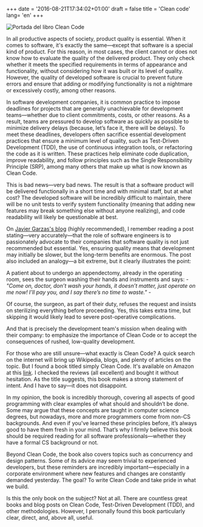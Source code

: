 +++
date = '2016-08-21T17:34:02+01:00'
draft = false
title = 'Clean code'
lang=  'en'
+++

![Portada del libro Clean Code](/images/cleancode.webp)

In all productive aspects of society, product quality is essential. When it comes to software, it's exactly the same—except that software is a special kind of product. For this reason, in most cases, the client cannot or does not know how to evaluate the quality of the delivered product. They only check whether it meets the specified requirements in terms of appearance and functionality, without considering how it was built or its level of quality. However, the quality of developed software is crucial to prevent future errors and ensure that adding or modifying functionality is not a nightmare or excessively costly, among other reasons.

In software development companies, it is common practice to impose deadlines for projects that are generally unachievable for development teams—whether due to client commitments, costs, or other reasons. As a result, teams are pressured to develop software as quickly as possible to minimize delivery delays (because, let’s face it, there will be delays). To meet these deadlines, developers often sacrifice essential development practices that ensure a minimum level of quality, such as Test-Driven Development (TDD), the use of continuous integration tools, or refactoring the code as it is written. These practices help eliminate code duplication, improve readability, and follow principles such as the Single Responsibility Principle (SRP), among many others that make up what is now known as Clean Code.

This is bad news—very bad news. The result is that a software product will be delivered functionally in a short time and with minimal staff, but at what cost? The developed software will be incredibly difficult to maintain, there will be no unit tests to verify system functionality (meaning that adding new features may break something else without anyone realizing), and code readability will likely be questionable at best.

On [Javier Garzas's blog](http://www.javiergarzas.com/) (highly recommended), I remember reading a post stating—very accurately—that the role of software engineers is to passionately advocate to their companies that software quality is not just recommended but essential. Yes, ensuring quality means that development may initially be slower, but the long-term benefits are enormous. The post also included an analogy—a bit extreme, but it clearly illustrates the point:

A patient about to undergo an appendectomy, already in the operating room, sees the surgeon washing their hands and instruments and says:
*- "Come on, doctor, don’t wash your hands, it doesn’t matter, just operate on me now! I’ll pay you, and I say there’s no time to waste." -*

Of course, the surgeon, as part of their duty, refuses the request and insists on sterilizing everything before proceeding. Yes, this takes extra time, but skipping it would likely lead to severe post-operative complications.

And that is precisely the development team's mission when dealing with their company: to emphasize the importance of Clean Code or to accept the consequences of rushed, low-quality development.

For those who are still unsure—what exactly is Clean Code? A quick search on the internet will bring up Wikipedia, blogs, and plenty of articles on the topic. But I found a book titled simply Clean Code. It's available on Amazon at this [link](https://www.amazon.es/Clean-Code-Handbook-Software-Craftsmanship/dp/0132350882/ref=tmm_pap_swatch_0?_encoding=UTF8&qid=&sr=). I checked the reviews (all excellent) and bought it without hesitation. As the title suggests, this book makes a strong statement of intent. And I have to say—it does not disappoint.

In my opinion, the book is incredibly thorough, covering all aspects of good programming with clear examples of what should and shouldn’t be done. Some may argue that these concepts are taught in computer science degrees, but nowadays, more and more programmers come from non-CS backgrounds. And even if you've learned these principles before, it’s always good to have them fresh in your mind. That’s why I firmly believe this book should be required reading for all software professionals—whether they have a formal CS background or not.

Beyond Clean Code, the book also covers topics such as concurrency and design patterns. Some of its advice may seem trivial to experienced developers, but these reminders are incredibly important—especially in a corporate environment where new features and changes are constantly demanded yesterday. The goal? To write Clean Code and take pride in what we build.

Is this the only book on the subject? Not at all. There are countless great books and blog posts on Clean Code, Test-Driven Development (TDD), and other methodologies. However, I personally found this book particularly clear, direct, and, above all, useful.